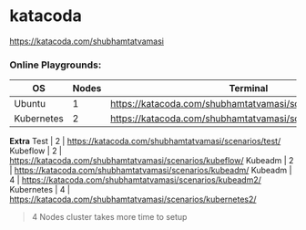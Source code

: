 # katacoda

https://katacoda.com/shubhamtatvamasi

### Online Playgrounds:
OS |Nodes | Terminal
--- | --- | ---
Ubuntu | 1 | https://katacoda.com/shubhamtatvamasi/scenarios/ubuntu/
Kubernetes | 2 | https://katacoda.com/shubhamtatvamasi/scenarios/kubernetes/
**Extra**
Test | 2 | https://katacoda.com/shubhamtatvamasi/scenarios/test/
Kubeflow | 2 | https://katacoda.com/shubhamtatvamasi/scenarios/kubeflow/
Kubeadm | 2 | https://katacoda.com/shubhamtatvamasi/scenarios/kubeadm/
Kubeadm | 4 | https://katacoda.com/shubhamtatvamasi/scenarios/kubeadm2/
Kubernetes | 4 | https://katacoda.com/shubhamtatvamasi/scenarios/kubernetes2/
> 4 Nodes cluster takes more time to setup
